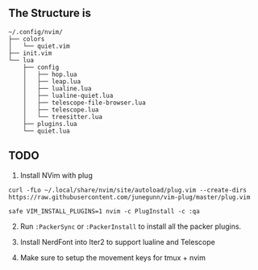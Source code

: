 ## The Structure is

```
~/.config/nvim/
├── colors
│   └── quiet.vim
├── init.vim
└── lua
    ├── config
    │   ├── hop.lua
    │   ├── leap.lua
    │   ├── lualine.lua
    │   ├── lualine-quiet.lua
    │   ├── telescope-file-browser.lua
    │   ├── telescope.lua
    │   └── treesitter.lua
    ├── plugins.lua
    └── quiet.lua
```

## TODO

1. Install NVim with plug

```
curl -fLo ~/.local/share/nvim/site/autoload/plug.vim --create-dirs https://raw.githubusercontent.com/junegunn/vim-plug/master/plug.vim

safe VIM_INSTALL_PLUGINS=1 nvim -c PlugInstall -c :qa
```

2. Run `:PackerSync` or `:PackerInstall` to install all the packer plugins.

3. Install NerdFont into Iter2 to support lualine and Telescope

4. Make sure to setup the movement keys for tmux + nvim
